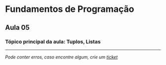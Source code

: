 # Fundamentos de Programação
## Aula 05
### Tópico principal da aula: Tuplos, Listas
---
*Pode conter erros, caso encontre algum, crie um* [*ticket*](https://github.com/TiagoRG/uaveiro-leci/issues/new)